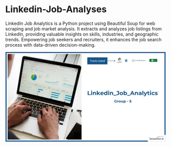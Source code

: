 # Linkedin-Job-Analyses
LinkedIn Job Analytics is a Python project using Beautiful Soup for web scraping and job market analysis. It extracts and analyzes job listings from LinkedIn, providing valuable insights on skills, industries, and geographic trends. Empowering job seekers and recruiters, it enhances the job search process with data-driven decision-making.

![logo](https://github.com/RamVish1997/Linkedin-Job-Analyses/blob/main/linkedin.PNG)
